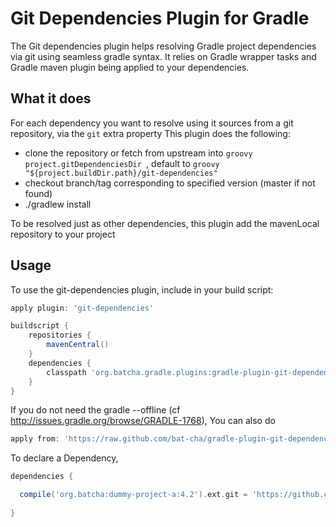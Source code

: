 # Git Dependencies Plugin for Gradle
The Git dependencies plugin helps resolving Gradle project dependencies via git using seamless gradle syntax.
It relies on Gradle wrapper tasks and Gradle maven plugin being applied to your dependencies.

## What it does
For each dependency you want to resolve using it sources from a git repository, via the ```git``` extra property
This plugin does the following:
* clone the repository or fetch from upstream into ```groovy project.gitDependenciesDir ```, default to ```groovy "${project.buildDir.path}/git-dependencies"```
* checkout branch/tag corresponding to specified version (master if not found)
* ./gradlew install 

To be resolved just as other dependencies, this plugin add the mavenLocal repository to your project 

## Usage
To use the git-dependencies plugin, include in your build script:

```groovy
apply plugin: 'git-dependencies'

buildscript {
    repositories {
        mavenCentral()
    }
    dependencies {
        classpath 'org.batcha.gradle.plugins:gradle-plugin-git-dependencies:0.1'
    }
}
```
If you do not need the gradle --offline (cf http://issues.gradle.org/browse/GRADLE-1768), You can also do
```groovy  
apply from: 'https://raw.github.com/bat-cha/gradle-plugin-git-dependencies/0.1/git-dependencies.gradle'
```

To declare a Dependency,
```groovy 
dependencies {

  compile('org.batcha:dummy-project-a:4.2').ext.git = 'https://github.com/bat-cha/dummy-java-project-a.git'
    
}
```
